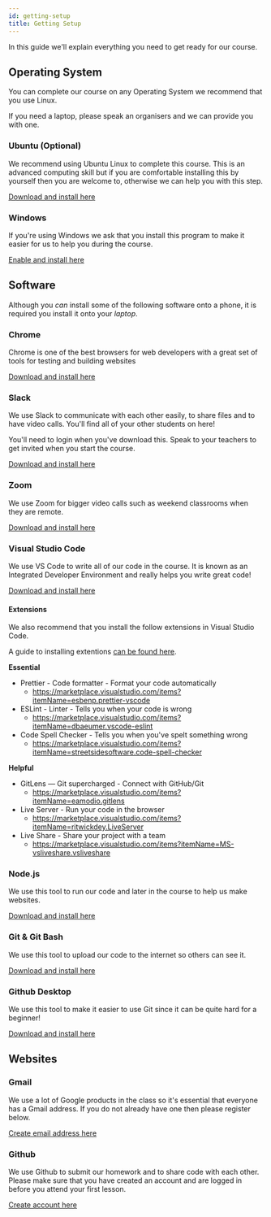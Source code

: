 ```yaml
---
id: getting-setup
title: Getting Setup
---
```


In this guide we'll explain everything you need to get ready for our course.

## Operating System

You can complete our course on any Operating System we recommend that you use Linux.

If you need a laptop, please speak an organisers and we can provide you with one.

### Ubuntu (Optional)

We recommend using Ubuntu Linux to complete this course. This is an advanced computing skill but if you are comfortable installing this by yourself then you are welcome to, otherwise we can help you with this step.

[Download and install here](https://ubuntu.com/download/desktop)

### Windows

If you're using Windows we ask that you install this program to make it easier for us to help you during the course.

[Enable and install here](https://docs.microsoft.com/en-us/windows/wsl/install-win10)

## Software

Although you *can* install some of the following software onto a phone, it is required you install it onto your *laptop*.

### Chrome

Chrome is one of the best browsers for web developers with a great set of tools for testing and building websites

[Download and install here](https://www.google.com/chrome/)

### Slack

We use Slack to communicate with each other easily, to share files and to have video calls. You'll find all of your other students on here!

You'll need to login when you've download this. Speak to your teachers to get invited when you start the course.

[Download and install here](https://slack.com/intl/en-gb/downloads)

### Zoom

We use Zoom for bigger video calls such as weekend classrooms when they are remote.

[Download and install here](https://zoom.us/download)

### Visual Studio Code

We use VS Code to write all of our code in the course. It is known as an Integrated Developer Environment and really helps you write great code!

[Download and install here](https://code.visualstudio.com/)

#### Extensions

We also recommend that you install the follow extensions in Visual Studio Code.

A guide to installing extentions [can be found here](https://code.visualstudio.com/docs/editor/extension-gallery).

**Essential** 

- Prettier - Code formatter - Format your code automatically
  - https://marketplace.visualstudio.com/items?itemName=esbenp.prettier-vscode
- ESLint - Linter - Tells you when your code is wrong
  - https://marketplace.visualstudio.com/items?itemName=dbaeumer.vscode-eslint
- Code Spell Checker - Tells you when you've spelt something wrong
  - https://marketplace.visualstudio.com/items?itemName=streetsidesoftware.code-spell-checker
  
**Helpful**
- GitLens — Git supercharged - Connect with GitHub/Git
  - https://marketplace.visualstudio.com/items?itemName=eamodio.gitlens
- Live Server - Run your code in the browser 
  - https://marketplace.visualstudio.com/items?itemName=ritwickdey.LiveServer
- Live Share - Share your project with a team
  - https://marketplace.visualstudio.com/items?itemName=MS-vsliveshare.vsliveshare

### Node.js

We use this tool to run our code and later in the course to help us make websites.

[Download and install here](https://nodejs.org/en/download/)

### Git & Git Bash

We use this tool to upload our code to the internet so others can see it.

[Download and install here](https://git-scm.com/downloads)

### Github Desktop

We use this tool to make it easier to use Git since it can be quite hard for a beginner!

[Download and install here](https://desktop.github.com/)

## Websites

### Gmail

We use a lot of Google products in the class so it's essential that everyone has a Gmail address. If you do not already have one then please register below.

[Create email address here](https://accounts.google.com/SignUp)

### Github

We use Github to submit our homework and to share code with each other. Please make sure that you have created an account and are logged in before you attend your first lesson.

[Create account here](https://github.com/join)


